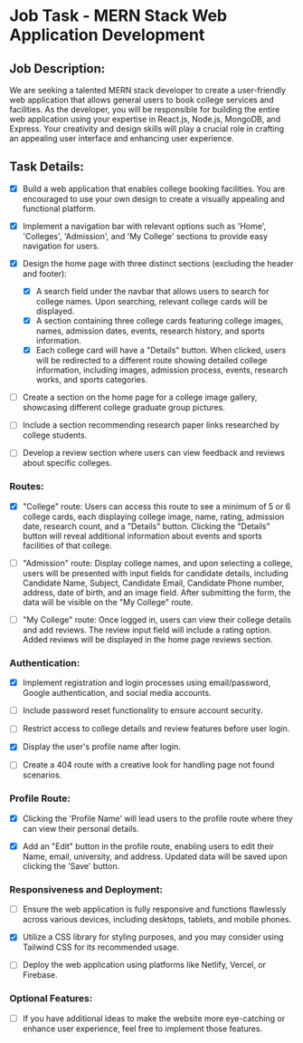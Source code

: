 # Job Task - MERN Stack Web Application Development

## Job Description:
We are seeking a talented MERN stack developer to create a user-friendly web application that allows general users to book college services and facilities. As the developer, you will be responsible for building the entire web application using your expertise in React.js, Node.js, MongoDB, and Express. Your creativity and design skills will play a crucial role in crafting an appealing user interface and enhancing user experience.

## Task Details:
- [x] Build a web application that enables college booking facilities. You are encouraged to use your own design to create a visually appealing and functional platform.

- [x] Implement a navigation bar with relevant options such as 'Home', 'Colleges', 'Admission', and 'My College' sections to provide easy navigation for users.

- [x] Design the home page with three distinct sections (excluding the header and footer):
   - [x] A search field under the navbar that allows users to search for college names. Upon searching, relevant college cards will be displayed.
   - [x] A section containing three college cards featuring college images, names, admission dates, events, research history, and sports information.
   - [x] Each college card will have a "Details" button. When clicked, users will be redirected to a different route showing detailed college information, including images, admission process, events, research works, and sports categories.

- [ ] Create a section on the home page for a college image gallery, showcasing different college graduate group pictures.

- [ ] Include a section recommending research paper links researched by college students.

- [ ] Develop a review section where users can view feedback and reviews about specific colleges.

### Routes:
- [x] "College" route: Users can access this route to see a minimum of 5 or 6 college cards, each displaying college image, name, rating, admission date, research count, and a "Details" button. Clicking the "Details" button will reveal additional information about events and sports facilities of that college.

- [ ] "Admission" route: Display college names, and upon selecting a college, users will be presented with input fields for candidate details, including Candidate Name, Subject, Candidate Email, Candidate Phone number, address, date of birth, and an image field. After submitting the form, the data will be visible on the "My College" route.

- [ ] "My College" route: Once logged in, users can view their college details and add reviews. The review input field will include a rating option. Added reviews will be displayed in the home page reviews section.

### Authentication:
- [x] Implement registration and login processes using email/password, Google authentication, and social media accounts.

- [ ] Include password reset functionality to ensure account security.

- [ ] Restrict access to college details and review features before user login.

- [x] Display the user's profile name after login.

- [ ] Create a 404 route with a creative look for handling page not found scenarios.

### Profile Route:
- [x] Clicking the 'Profile Name' will lead users to the profile route where they can view their personal details.

- [x] Add an "Edit" button in the profile route, enabling users to edit their Name, email, university, and address. Updated data will be saved upon clicking the 'Save' button.

### Responsiveness and Deployment:
- [ ] Ensure the web application is fully responsive and functions flawlessly across various devices, including desktops, tablets, and mobile phones.

- [x] Utilize a CSS library for styling purposes, and you may consider using Tailwind CSS for its recommended usage.

- [ ] Deploy the web application using platforms like Netlify, Vercel, or Firebase.

### Optional Features:
- [ ] If you have additional ideas to make the website more eye-catching or enhance user experience, feel free to implement those features.

